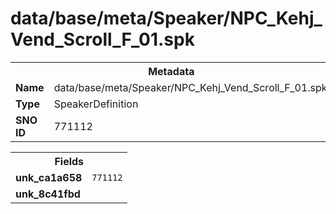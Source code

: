 <h1>data/base/meta/Speaker/NPC_Kehj_Vend_Scroll_F_01.spk</h1><table><tr><th colspan="100%">Metadata</th></tr><tr><td><b>Name</b></td><td>data/base/meta/Speaker/NPC_Kehj_Vend_Scroll_F_01.spk</td></tr><tr><td><b>Type</b></td><td>SpeakerDefinition</td></tr><tr><td><b>SNO ID</b></td><td>771112</td></tr></table>

<table><tr><th colspan="100%">Fields</th></tr><tr><td><b>unk_ca1a658</b></td><td><code>771112</code></td></tr><tr><td><b>unk_8c41fbd</b></td><td></td></tr></table>


